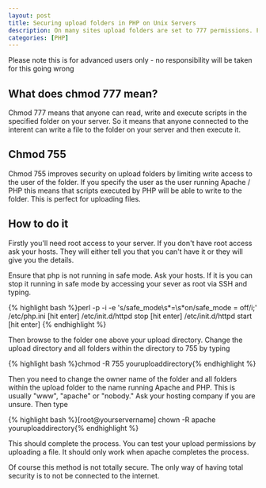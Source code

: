 ```yaml
--- 
layout: post
title: Securing upload folders in PHP on Unix Servers
description: On many sites upload folders are set to 777 permissions. For many developers this is the easiest and quickest way of allowing Content Management Systems to upload files to the server. A more secure method is too use 755 permissions. <br />
categories: [PHP]
---
```


Please note this is for advanced users only - no responsibility will be taken for this going wrong

## What does chmod 777 mean?

Chmod 777 means that anyone can read, write and execute scripts in the specified folder on your server. So it means that anyone connected to the interent can write a file to the folder on your server and then execute it. 

## Chmod 755

Chmod 755 improves security on upload folders by limiting write access to the user of the folder. If you specify the user as the user running Apache / PHP this means that scripts executed by PHP will be able to write to the folder. This is perfect for uploading files.

## How to do it

Firstly you'll need root access to your server. If you don't have root access ask your hosts. They will either tell you that you can't have it or they will give you the details.

Ensure that php is not running in safe mode. Ask your hosts. If it is you can stop it running in safe mode by accessing your sever as root via SSH and typing. 

{% highlight bash %}perl -p -i -e 's/safe_mode\s*=\s*on/safe_mode = off/i;' /etc/php.ini [hit enter]
/etc/init.d/httpd stop [hit enter]
/etc/init.d/httpd start [hit enter]
{% endhighlight %}



Then browse to the folder one above your upload directory. Change the upload directory and all folders within the directory to 755 by typing 

{% highlight bash %}chmod -R 755 youruploaddirectory{% endhighlight %}

Then you need to change the owner name of the folder and all folders within the upload folder to the name running Apache and PHP. This is usually "www", "apache" or "nobody." Ask your hosting company if you are unsure. Then type

{% highlight bash %}[root@yourservername] chown -R apache youruploaddirectory{% endhighlight %}

This should complete the process. You can test your upload permissions by uploading a file. It should only work when apache completes the process.

Of course this method is not totally secure. The only way of having total security is to not be connected to the internet.
